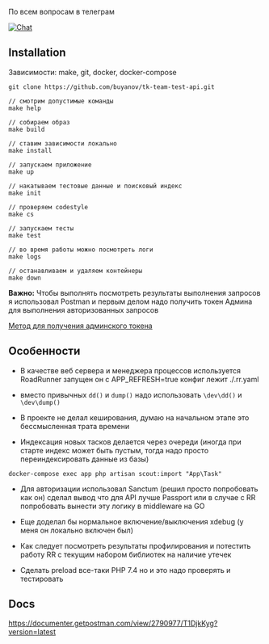 По всем вопросам в телеграм

[![Chat](https://img.shields.io/badge/telegram-@dbuyanov-blue?logo=telegram)](tg://@dbuyanov)

Installation
---

Зависимости: make, git, docker, docker-compose

```shell script
git clone https://github.com/buyanov/tk-team-test-api.git

// смотрим допустимые команды
make help

// собираем образ
make build

// ставим зависимости локально
make install

// запускаем приложение
make up

// накатываем тестовые данные и поисковый индекс
make init

// проверяем codestyle
make cs

// запускаем тесты
make test

// во время работы можно посмотреть логи
make logs

// останавливаем и удаляем контейнеры
make down
```

**Важно:** Чтобы выполнять посмотреть результаты выполнения запросов я использовал Postman и первым делом надо получить токен Админа для выполнения авторизованных запросов

[Метод для получения админского токена](https://documenter.getpostman.com/view/2790977/T1DjkKyg?version=latest#41942575-20e1-494c-92bf-81e76a0a9aa8)

Особенности
---

- В качестве веб сервера и менеджера процессов используется RoadRunner запущен он с APP_REFRESH=true конфиг лежит ./.rr.yaml

- вместо привычных ```dd()``` и ```dump()``` надо использовать ```\dev\dd()``` и ```\dev\dump()```

- В проекте не делал кеширования, думаю на начальном этапе это бессмысленная трата времени

- Индексация новых тасков делается через очереди
(иногда при старте индекс может быть пустым, тогда надо просто переиндексировать данные из базы)
```shell script
docker-compose exec app php artisan scout:import "App\Task"
```

- Для авторизации использовал Sanctum (решил просто попробовать как он) сделал вывод что для API лучше Passport или в случае с RR попробовать вынести эту логику в middleware на GO

- Еще доделал бы нормальное включение/выключения xdebug (у меня он локально включен был)

- Как следует посмотреть результаты профилирования и потестить работу RR с текущим набором библиотек на наличие утечек

- Сделать preload все-таки PHP 7.4 но и это надо проверять и тестировать

Docs
---

https://documenter.getpostman.com/view/2790977/T1DjkKyg?version=latest
